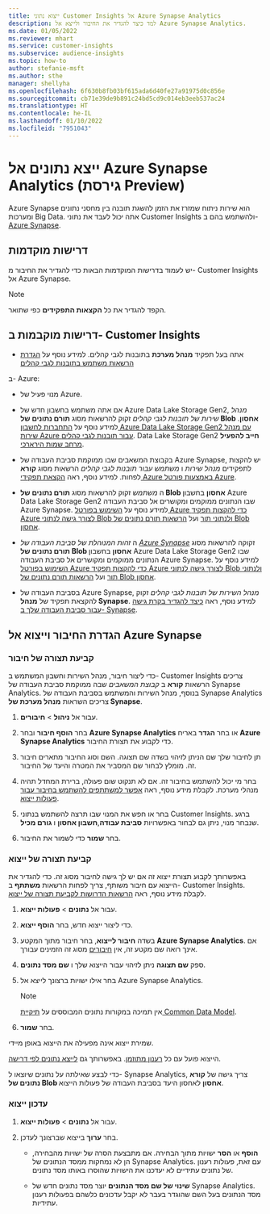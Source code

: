 ```yaml
---
title: ייצוא נתוני Customer Insights אל Azure Synapse Analytics
description: למד כיצד להגדיר את החיבור ולייצא אל Azure Synapse Analytics.
ms.date: 01/05/2022
ms.reviewer: mhart
ms.service: customer-insights
ms.subservice: audience-insights
ms.topic: how-to
author: stefanie-msft
ms.author: sthe
manager: shellyha
ms.openlocfilehash: 6f630b8fb03bf615ada6d40fe27a91975d0c856e
ms.sourcegitcommit: cb71e39de9b891c24bd5cd9c014eb3eeb537ac24
ms.translationtype: HT
ms.contentlocale: he-IL
ms.lasthandoff: 01/10/2022
ms.locfileid: "7951043"
---
```

# <a name="export-data-to-azure-synapse-analytics-preview"></a>ייצא נתונים אל Azure Synapse Analytics (גירסת Preview)

Azure Synapse הוא שירות ניתוח שמזרז את הזמן להשגת תובנה בין מחסני נתונים ומערכות Big Data. אתה יכול לעבד את נתוני Customer Insights ולהשתמש בהם ב- [Azure Synapse](/azure/synapse-analytics/overview-what-is).

## <a name="prerequisites"></a>דרישות מוקדמות

יש לעמוד בדרישות המוקדמות הבאות כדי להגדיר את החיבור מ- Customer Insights אל Azure Synapse.

> [!NOTE]
> הקפד להגדיר את כל **הקצאות התפקידים** כפי שתואר.  

## <a name="prerequisites-in-customer-insights"></a>דרישות מוקבמות ב- Customer Insights

* אתה בעל תפקיד **מנהל מערכת** בתובנות לגבי קהלים‬. למידע נוסף על [הגדרת הרשאות משתמש בתובנות לגבי קהלים‬](permissions.md#assign-roles-and-permissions)

ב- Azure: 

- מנוי פעיל של Azure.

- אם אתה משתמש בחשבון חדש של Azure Data Lake Storage Gen2, *מנהל שירות של תובנות לגבי קהלים‬* זקוק להרשאות מסוג **תורם נתונים של Blob אחסון**. למידע נוסף על [התחברות לחשבון Azure Data Lake Storage ‏Gen2 עם מנהל שירות Azure עבור תובנות לגבי קהלים](connect-service-principal.md). Data Lake Storage Gen2 **חייב להפעיל** [מרחב שמות הירארכי](/azure/storage/blobs/data-lake-storage-namespace).

- בקבוצת המשאבים שבו ממוקמת סביבת העבודה של Azure Synapse, יש להקצות לתפקידים *מנהל שירות* ו *משתמש עבור תובנות לגבי קהלים* הרשאות מסוג **קורא** לפחות. למידע נוסף, ראה [הקצאת תפקידי Azure באמצעות פורטל Azure](/azure/role-based-access-control/role-assignments-portal).

- ה *משתמש* זקוק להרשאות מסוג **תורם נתונים של Blob אחסון** בחשבון Azure Data Lake Storage Gen2 שבו הנתונים ממוקמים ומקושרים אל סביבת העבודה Azure Synapse. למידע נוסף על [השימוש בפורטל Azure כדי להקצות תפקיד Azure לצורך גישה לנתוני Blob ולנתוני תור](/azure/storage/common/storage-auth-aad-rbac-portal) ועל [הרשאות תורם נתונים של Blob אחסון](/azure/role-based-access-control/built-in-roles#storage-blob-data-contributor).

- ה *זהות המנוהלת של סביבת העבודה של [Azure Synapse](/azure/synapse-analytics/security/synapse-workspace-managed-identity)* זקוקה להרשאות מסוג **תורם נתונים של Blob אחסון** בחשבון Azure Data Lake Storage  Gen2 שבו הנתונים ממוקמים ומקושרים אל סביבת העבודה Azure Synapse. למידע נוסף על [השימוש בפורטל Azure כדי להקצות תפקיד Azure לצורך גישה לנתוני Blob ולנתוני תור](/azure/storage/common/storage-auth-aad-rbac-portal) ועל [הרשאות תורם נתונים של Blob אחסון](/azure/role-based-access-control/built-in-roles#storage-blob-data-contributor).

- בסביבת העבודה של Azure Synapse, *מנהל השירות של תובנות לגבי קהלים* זקוק להקצאת תפקיד של **מנהל Synapse**. למידע נוסף, ראה [כיצד להגדיר בקרת גישה עבור סביבת העבודה שלך ב- Synapse](/azure/synapse-analytics/security/how-to-set-up-access-control).

## <a name="set-up-the-connection-and-export-to-azure-synapse"></a>הגדרת החיבור וייצוא אל Azure Synapse

### <a name="configure-a-connection"></a>קביעת תצורה של חיבור

כדי ליצור חיבור, מנהל השירות וחשבון המשתמש ב- Customer Insights צריכים הרשאות **קורא** ב *קבוצת המשאבים* שבה ממוקמת סביבת העבודה של Synapse Analytics. בנוסף, מנהל השירות והמשתמש בסביבת העבודה של Synapse Analytics צריכים השראות **מנהל מערכת של Synapse**. 

1. עבור אל **ניהול** > **חיבורים**.

1. בחר **הוסף חיבור** ובחר **Azure Synapse ‏Analytics** או בחר **הגדר** באריח **Azure Synapse Analytics** כדי לקבוע את תצורת החיבור.

1. תן לחיבור שלך שם הניתן לזיהוי בשדה שם תצוגה. השם וסוג החיבור מתארים חיבור זה. מומלץ לבחור שם המסביר את המטרה והיעד של החיבור.

1. בחר מי יכול להשתמש בחיבור זה. אם לא תנקוט שום פעולה, ברירת המחדל תהיה מנהלי מערכת. לקבלת מידע נוסף, ראה [אפשר למשתתפים להשתמש בחיבור עבור פעולות ייצוא](connections.md#allow-contributors-to-use-a-connection-for-exports).

1. בחר או חפש את המנוי שבו תרצה להשתמש בנתוני Customer Insights. ברגע שנבחר מנוי, ניתן גם לבחור באפשרויות **סביבת עבודה**,**חשבון אחסון** ו **גורם מכיל**.

1. בחר **שמור** כדי לשמור את החיבור.

### <a name="configure-an-export"></a>קביעת תצורה של ייצוא

באפשרותך לקבוע תצורת ייצוא זה אם יש לך גישה לחיבור מסוג זה. כדי להגדיר את הייצוא עם חיבור משותף, צריך לפחות הרשאות **משתתף** ב- Customer Insights. לקבלת מידע נוסף, ראה [הרשאות הדרושות לקביעת תצורה של ייצוא](export-destinations.md#set-up-a-new-export).

1. עבור אל **נתונים** > **פעולות ייצוא**.

1. כדי ליצור ייצוא חדש, בחר **הוסף ייצוא**.

1. בשדה **חיבור לייצוא**, בחר חיבור מתוך המקטע **Azure Synapse Analytics**. אם אינך רואה שם מקטע זה, אין [חיבורים](connections.md) מסוג זה הזמינים עבורך.

1. ספק **שם תצוגה** ניתן לזיהוי עבור הייצוא שלך ו **שם מסד נתונים**.

1. בחר אילו ישויות ברצונך לייצא אל Azure Synapse Analytics.
   > [!NOTE]
   > אין תמיכה במקורות נתונים המבוססים על  [תיקיית Common Data Model](connect-common-data-model.md).

2. בחר **שמור**.

שמירת ייצוא אינה מפעילה את הייצוא באופן מיידי.

הייצוא פועל עם כל [רענון מתוזמן](system.md#schedule-tab). באפשרותך גם [לייצא נתונים לפי דרישה](export-destinations.md#run-exports-on-demand).

כדי לבצע שאילתה על נתונים שיוצאו ל- Synapse Analytics, צריך גישה של **קורא נתונים של Blob אחסון** לאחסון היעד בסביבת העבודה של פעולות הייצוא. 

### <a name="update-an-export"></a>עדכון ייצוא

1. עבור אל **נתונים** > **פעולות ייצוא**.

1. בחר **ערוך** בייצוא שברצונך לעדכן.

   - **הוסף** או **הסר** ישויות מתוך הבחירה. אם מתבצעת הסרה של ישויות מהבחירה, הן לא נמחקות ממסד הנתונים של Synapse Analytics. עם זאת, פעולות רענון של נתונים עתידיים לא יעדכנו את הישויות שהוסרו באותו מסד נתונים.

   - **שינוי של שם מסד הנתונים** יוצר מסד נתונים חדש של Synapse Analytics. מסד הנתונים בעל השם שהוגדר בעבר לא יקבל עדכונים כלשהם בפעולות רענון עתידיות.
